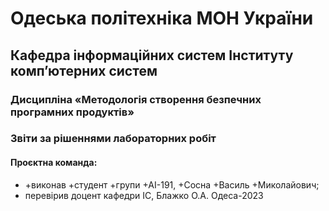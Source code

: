 # Одеська політехніка МОН України
## Кафедра інформаційних систем Інституту комп’ютерних систем
### Дисципліна «Методологія створення безпечних програмних продуктів»
### Звіти за рішеннями лабораторних робіт
#### Проєктна команда:
- +виконав +студент +групи +АІ-191, +Сосна +Василь +Миколайович;
- перевірив доцент кафедри ІС, Блажко О.А.
Одеса-2023

